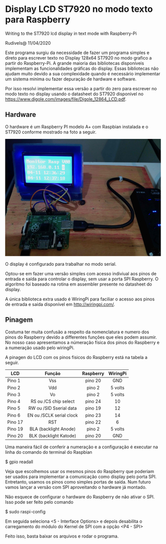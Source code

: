# Display LCD ST7920 no modo texto para Raspberry
Writing to the ST7920 lcd display in text mode with Raspberry-Pi

Rudivels@ 11/04/2020

Este programa surgiu da necessidade de fazer um programa simples e direto para 
escrever texto no Display 128x64 ST7920 no modo grafico a partir do Raspberry-Pi.
A grande maioria das bibliotecas disponíveis implementam as funcionalidades gráficas 
do display. Essas bibliotecas não ajudam muito devido a sua complexidade quando é necessário implementar um sistema minima ou fazer depuração de hardware e software.

Por isso resolvi implementar essa versão a partir do zero para escrever no modo texto no display usando o datasheet do ST7920 disponível no  <https://www.digole.com/images/file/Digole_12864_LCD.pdf>.

## Hardware
O hardware é um Raspberry PI modelo A+ com Raspbian instalada e o ST7920 conforme mostrado na foto a seguir. 

![Alt text](./fotolcd.jpg)


O display é configurado para trabalhar no modo serial.

Optou-se em fazer uma versão simples com acesso indiviual aos pinos de entrada e saída para controlar o display, sem usar a porta SPI Raspberry. 
O algoritmo foi baseado na rotina em assembler presente no datasheet do display. 

A única biblioteca extra usado é WiringPi para faciliar o acesso aos pinos de entrada e saída disponível em <http://wiringpi.com/>.


## Pinagem


Costuma ter muita confusão a respeito da nomenclatura e numero dos pinos do Raspberry devido a differentes funções que eles podem assumir. No nosso caso apresentamos a númeração física dos pinos do Raspberry e a numeração usado pelo wiringPi.

A pinagen do LCD com os pinos fisicos do Raspberry está na tabela a seguir.


| LCD       | Função                    |  Raspberry | WiringPi |       
|-----------|:-------------------------:|:----------:|:--------:|
| Pino  1   | Vss                       | pino 20    | GND      |
| Pino  2   | Vdd                       | pino  2    | 5 volts  |
| Pino  3   | Vo                        | pino  2    | 5 volts  |
| Pino  4   | RS ou /CS  chip select    | pino 24    | 10       | 
| Pino  5   | RW ou /SID Sserial data   | pino 19    | 12       | 
| Pino  6   | EN ou /SCLK serial clock  | pino 23    | 14       | 
| Pino 17   | RST                       | pino 22    |  6       | 
| Pino 19   | BLA (backlight Anode)     | pino  2    | 5 volts  |
| Pino 20   | BLK (backlight Katode)    | pino 20    | GND      |

Uma maneira fácil de conferir a numeração e a configuração é executar na linha do comando do terminal do Raspbian 

$ gpio readall

Veja que escolhemos usar os mesmos pinos do Raspberry que poderiam ser usados para implementar a comunicação como display pelo porta SPI. Entretanto, usamos os pinos como simples portas de saída. Num futuro vamos lançar a versão com SPI aproveitando o hardware já montado.

Não esquece de configurar o hardware do Raspberry de não ativar o SPI. Isso pode ser feito pelo comando 

$ sudo raspi-config

Em seguida seleciona <5 - Interface Options>  e depois desabilita o carregamento do módulo do Kernel de SPI com a opção  <P4 - SPI>

Feito isso, basta baixar os arquivos e rodar o programa.
